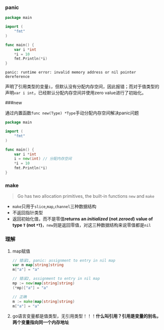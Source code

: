 ### panic

```go
package main

import (
	"fmt"
)

func main() {
	var i *int
	*i = 10
	fmt.Println(*i)
}

```

```shell
panic: runtime error: invalid memory address or nil pointer dereference
```

声明了引用类型的变量`i`，但默认没有分配内存空间，因此报错；而对于值类型的声明`var i int`，已经默认分配内存空间并使用zero value进行了初始化。

###new

通过内置函数`func new(Type) *Type`手动分配内存空间解决panic问题

```go
package main

import (
	"fmt"
)

func main() {
	var i *int
    i = new(int) // 分配内存空间
	*i = 10
	fmt.Println(*i)
}
```

### make

>   Go has two allocation primitives, the built-in functions `new` and `make`

*   `make`只用于`slice`,`map`,`channel`三种数据结构
*   不返回指针类型
*   返回初始化值，而不是零值**returns an *initialized* (not *zeroed*) value of type `T` (not `*T`)**，`new`则是返回零值，对这三种数据结构来说零值都是`nil`

### 理解

1.  map赋值

    ```go
    // 错误1, panic: assignment to entry in nil map
    var m map[string]string
    m["a"] = "a"
    
    // 错误2, assignment to entry in nil map
    mp := new(map[string]string)
    (*mp)["a"] = "a"
    
    // 正确
    m := make(map[string]string)
    m["a"] = "a"
    ```

2.  go语言变量都是值类型，无引用类型！！！**什么叫引用？引用是变量的别名，两个变量指向同一个内存地址**

